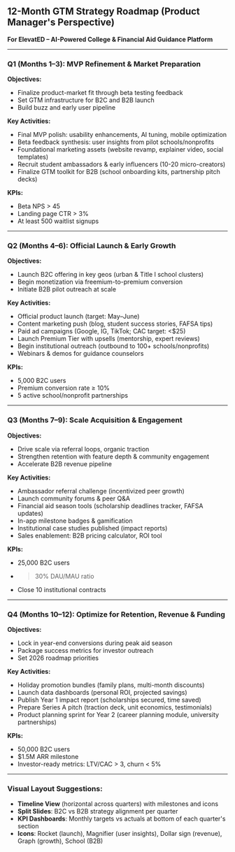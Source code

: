 

## **12-Month GTM Strategy Roadmap (Product Manager's Perspective)**  
**For ElevatED – AI-Powered College & Financial Aid Guidance Platform**  

---

### **Q1 (Months 1–3): MVP Refinement & Market Preparation**  
**Objectives:**
- Finalize product-market fit through beta testing feedback  
- Set GTM infrastructure for B2C and B2B launch  
- Build buzz and early user pipeline  

**Key Activities:**
- Final MVP polish: usability enhancements, AI tuning, mobile optimization  
- Beta feedback synthesis: user insights from pilot schools/nonprofits  
- Foundational marketing assets (website revamp, explainer video, social templates)  
- Recruit student ambassadors & early influencers (10-20 micro-creators)  
- Finalize GTM toolkit for B2B (school onboarding kits, partnership pitch decks)  

**KPIs:**
- Beta NPS > 45  
- Landing page CTR > 3%  
- At least 500 waitlist signups  

---

### **Q2 (Months 4–6): Official Launch & Early Growth**  
**Objectives:**
- Launch B2C offering in key geos (urban & Title I school clusters)  
- Begin monetization via freemium-to-premium conversion  
- Initiate B2B pilot outreach at scale  

**Key Activities:**
- Official product launch (target: May–June)  
- Content marketing push (blog, student success stories, FAFSA tips)  
- Paid ad campaigns (Google, IG, TikTok; CAC target: <$25)  
- Launch Premium Tier with upsells (mentorship, expert reviews)  
- Begin institutional outreach (outbound to 100+ schools/nonprofits)  
- Webinars & demos for guidance counselors  

**KPIs:**
- 5,000 B2C users  
- Premium conversion rate ≥ 10%  
- 5 active school/nonprofit partnerships  

---

### **Q3 (Months 7–9): Scale Acquisition & Engagement**  
**Objectives:**
- Drive scale via referral loops, organic traction  
- Strengthen retention with feature depth & community engagement  
- Accelerate B2B revenue pipeline  

**Key Activities:**
- Ambassador referral challenge (incentivized peer growth)  
- Launch community forums & peer Q&A  
- Financial aid season tools (scholarship deadlines tracker, FAFSA updates)  
- In-app milestone badges & gamification  
- Institutional case studies published (impact reports)  
- Sales enablement: B2B pricing calculator, ROI tool  

**KPIs:**
- 25,000 B2C users  
- >30% DAU/MAU ratio  
- Close 10 institutional contracts  

---

### **Q4 (Months 10–12): Optimize for Retention, Revenue & Funding**  
**Objectives:**
- Lock in year-end conversions during peak aid season  
- Package success metrics for investor outreach  
- Set 2026 roadmap priorities  

**Key Activities:**
- Holiday promotion bundles (family plans, multi-month discounts)  
- Launch data dashboards (personal ROI, projected savings)  
- Publish Year 1 impact report (scholarships secured, time saved)  
- Prepare Series A pitch (traction deck, unit economics, testimonials)  
- Product planning sprint for Year 2 (career planning module, university partnerships)  

**KPIs:**
- 50,000 B2C users  
- $1.5M ARR milestone  
- Investor-ready metrics: LTV/CAC > 3, churn < 5%  

---

### **Visual Layout Suggestions:**  
- **Timeline View** (horizontal across quarters) with milestones and icons  
- **Split Slides**: B2C vs B2B strategy alignment per quarter  
- **KPI Dashboards**: Monthly targets vs actuals at bottom of each quarter's section  
- **Icons**: Rocket (launch), Magnifier (user insights), Dollar sign (revenue), Graph (growth), School (B2B)

